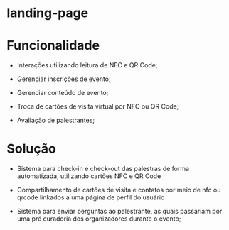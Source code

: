 # landing-page

# Funcionalidade

- Interações utilizando leitura de NFC e QR Code;

- Gerenciar inscrições de evento;

- Gerenciar conteúdo de evento;

- Troca de cartões de visita virtual por NFC ou QR Code;

- Avaliação de palestrantes;

# Solução

- Sistema para check-in e check-out das palestras de forma automatizada, utilizando cartões NFC e QR Code

- Compartilhamento de cartões de visita e contatos por meio de nfc ou qrcode linkados a uma página de perfil do usuário

- Sistema para enviar perguntas ao palestrante, as quais passariam por uma pré curadoria dos organizadores durante o evento;
